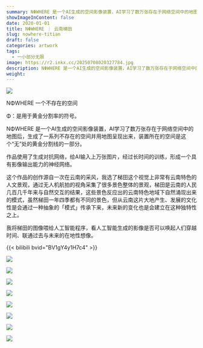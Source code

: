 ```yaml
---
summary: NΦWHERE 是一个AI生成的空间影像装置，AI学习了数万张存在于网络空间中的地图后，生成了一系列不存在的空间并用地图呈现出来，装置所在的空间是这个“无”处的黄金分割线的一部分。
showImageInContent: false
date: 2020-01-01
title: NΦWHERE ｜ 云南梯田
slug: nowhere-titian
draft: false
categories: artwork
tags:
  - 一小部分无限
image: https://r2.inkx.cc/20250708020327784.jpg
description: NΦWHERE 是一个AI生成的空间影像装置，AI学习了数万张存在于网络空间中的地图后，生成了一系列不存在的空间并用地图呈现出来，装置所在的空间是这个“无”处的黄金分割线的一部分。
weight:
---
```

![](https://r2.inkx.cc/20250708020327784.jpg)

NΦWHERE 一个不存在的空间

Φ：是用于黄金分割率的符号。

NΦWHERE 是一个AI生成的空间影像装置，AI学习了数万张存在于网络空间中的地图后，生成了一系列不存在的空间并用地图呈现出来，装置所在的空间是这个“无”处的黄金分割线的一部分。

作品使用了生成对抗网络，给AI输入上万张图片，经过长时间的训练，形成一个具有影像输出能力的神经网络。


这个作品的创作源自一次在云南的采风，我选了梯田这个视觉上非常有云南特色的人文景观，通过无人机航拍的视角采集了很多景色整体的景观，梯田是云南的人民几百几千年来与自然交互的结果，这些景色反应出的云南特色地域下自然涌现出来的模式，虽然梯田一年四季都有不同的景色，但从云南这片大地产生、发展的文化性是会通过一种抽象的「模式」传承下来，未来新的变化也是会建立在这种独特性之上。

我将梯田的图像喂给人工智能程序，看人工智能生成的影像是否可以唤起人们穿越时间、联通过去与未来的在地性想像。



{{< bilibili bvid="BV1gY4y1H7c4" >}}

![](https://r2.inkx.cc/20250708020425918.jpg)



![](https://r2.inkx.cc/20250708013532969.JPG)

![](https://r2.inkx.cc/20250708020533041.jpg)

![](https://r2.inkx.cc/20250708020604742.jpg)


![](https://r2.inkx.cc/20250708012547696.jpg)

![](https://r2.inkx.cc/20250708013415274.jpg)


![](https://r2.inkx.cc/20250708020459766.jpg)

![](https://r2.inkx.cc/20250708020627203.png)
